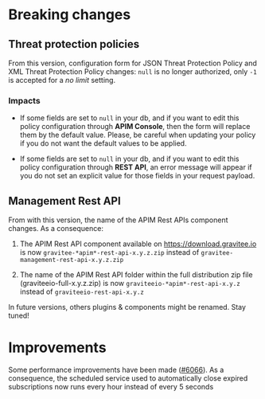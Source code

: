 # Breaking changes

## Threat protection policies

From this version, configuration form for JSON Threat Protection Policy
and XML Threat Protection Policy changes: `null` is no longer
authorized, only `-1` is accepted for a *no limit* setting.

### Impacts

-   If some fields are set to `null` in your db, and if you want to edit
    this policy configuration through **APIM Console**, then the form
    will replace them by the default value. Please, be careful when
    updating your policy if you do not want the default values to be
    applied.

-   If some fields are set to `null` in your db, and if you want to edit
    this policy configuration through **REST API**, an error message
    will appear if you do not set an explicit value for those fields in
    your request payload.

## Management Rest API

From with this version, the name of the APIM Rest APIs component
changes. As a consequence:

1.  The APIM Rest API component available on
    <https://download.gravitee.io> is now
    `gravitee-*apim*-rest-api-x.y.z.zip` instead of
    `gravitee-management-rest-api-x.y.z.zip`

2.  The name of the APIM Rest API folder within the full distribution
    zip file (graviteeio-full-x.y.z.zip) is now
    `graviteeio-*apim*-rest-api-x.y.z` instead of
    `graviteeio-rest-api-x.y.z`

In future versions, others plugins & components might be renamed. Stay
tuned!

# Improvements

Some performance improvements have been made
([\#6066](https://github.com/gravitee-io/issues/issues/6066)). As a
consequence, the scheduled service used to automatically close expired
subscriptions now runs every hour instead of every 5 seconds
